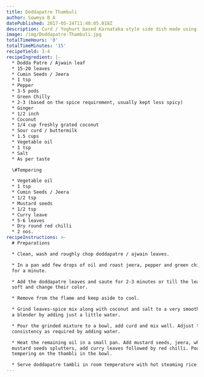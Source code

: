 ```yaml
---
title: Doddapatre Thambuli
author: Sowmya B A
datePublished: 2017-05-24T11:48:05.018Z
description: Curd / Yoghurt based Karnataka style side dish made using doddapatre leaf
image: /img/Doddapatre-Thambuli.jpg
totalTimeHours: '0'
totalTimeMinutes: '15'
recipeYield: 3-4
recipeIngredient: |-
  * Dodda Patre / Ajwain leaf
  * 15-20 leaves
  * Cumin Seeds / Jeera
  * 1 tsp
  * Pepper
  * 3-5 pods
  * Green Chilly
  * 2-3 (based on the spice requirement, usually kept less spicy)
  * Ginger
  * 1/2 inch
  * Coconut
  * 1/4 cup freshly grated coconut
  * Sour curd / buttermilk
  * 1.5 cups
  * Vegetable oil
  * 1 tsp
  * Salt
  * As per taste

  \#Tempering

  * Vegetable oil
  * 1 tsp
  * Cumin Seeds / Jeera
  * 1/2 tsp
  * Mustard seeds
  * 1/2 tsp
  * Curry leave
  * 5-6 leaves
  * Dry round red chilli
  * 2 nos.
recipeInstructions: >-
  # Preparations

  * Clean, wash and roughly chop doddapatre / ajwain leaves.

  * In a pan add few drops of oil and roast jeera, pepper and green chilli. Fry
  for a minute.

  * Add the doddapatre leaves and saute for 2-3 minutes or till the leaves turn
  soft and change their color.

  * Remove from the flame and keep aside to cool.

  * Grind leaves-spice mix along with coconut and salt to a very smooth paste in
  a blender by adding just a little water.

  * Pour the grinded mixture to a bowl, add curd and mix well. Adjust the
  consistency as required by adding water.

  * Heat the remaining oil in a small pan. Add mustard seeds, jeera, when
  mustard seeds splutters, add curry leaves followed by red chilli. Pour the
  tempering on the thambli in the bowl.

  * Serve doddapatre tambli in room temperature with hot steaming rice.
---
```





